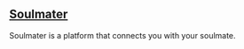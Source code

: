 ## [Soulmater](https://soulmater.vercel.app)

Soulmater is a platform that connects you with your soulmate.
